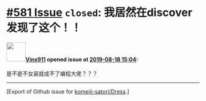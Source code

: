 # [\#581 Issue](https://github.com/komeiji-satori/Dress/issues/581) `closed`: 我居然在discover发现了这个！！

#### <img src="https://avatars.githubusercontent.com/u/12572409?u=88853a9035f14d9692c967924865dbfe5a624094&v=4" width="50">[Vinx911](https://github.com/Vinx911) opened issue at [2019-08-18 15:04](https://github.com/komeiji-satori/Dress/issues/581):

是不是不女装就成不了编程大佬？？？




-------------------------------------------------------------------------------



[Export of Github issue for [komeiji-satori/Dress](https://github.com/komeiji-satori/Dress).]
